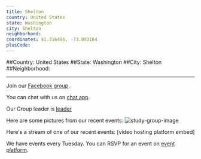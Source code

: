 ```yaml
---
title: Shelton
country: United States
state: Washington
city: Shelton
neighborhood: 
coordinates: 41.316486, -73.093164
plusCode:
---
```


##Country: United States
##State: Washington
##City: Shelton
##Neighborhood: 
*****
Join our [Facebook group](https://www.facebook.com/groups/free.code.camp.shelton).

You can chat with us on [chat app]().

Our Group leader is [leader]()

Here are some pictures from our recent events:
![study-group-image]()

Here's a stream of one of our recent events:
[video hosting platform embed]

We have events every Tuesday. You can RSVP for an event on [event platform]().
